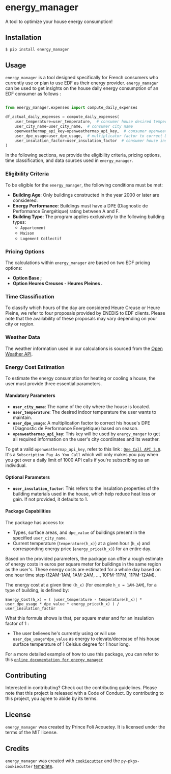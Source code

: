 # energy_manager

A tool to optimize your house energy consumption!

## Installation

```bash
$ pip install energy_manager
```

## Usage

`energy_manager` is a tool designed specifically for French consumers who currently use or plan to use EDF as their energy provider. `energy_manager` can be used to get insights on the house daily energy consumption of an EDF consumer as follows :

```python

from energy_manager.expenses import compute_daily_expenses

df_actual_daily_expenses = compute_daily_expenses(
    user_temperature=user_temperature,  # consumer house desired temperature
    user_city_name=user_city_name,  # consumer city name
    openweathermap_api_key=openweathermap_api_key,  # consumer openweathermap api key
    user_dpe_usage=user_dpe_usage,  # multiplicator factor to correct DPE value
    user_insulation_factor=user_insulation_factor  # consumer house insulation factor (optional)
)
```

In the following sections, we provide the eligibility criteria, pricing options, time classification, and data sources used in `energy_manager`.

### Eligibility Criteria

To be eligible for the `energy_manager`, the following conditions must be met:

- **Building Age**: Only buildings constructed in the year 2000 or later are considered.
- **Energy Performance**: Buildings must have a DPE (Diagnostic de Performance Énergétique) rating between A and F.
- **Building Type**: The program applies exclusively to the following building types:
  - `Appartement`
  - `Maison`
  - `Logement Collectif`

### Pricing Options

The calculations within `energy_manager` are based on two EDF pricing options:

- **Option Base ;**
- **Option Heures Creuses - Heures Pleines .**

### Time Classification
To classify which hours of the day are considered Heure Creuse or Heure Pleine, we refer to four proposals provided by ENEDIS to EDF clients. 
Please note that the availability of these proposals may vary depending on your city or region.

### Weather Data
The weather information used in our calculations is sourced from the [Open Weather API](https://openweathermap.org/).

### Energy Cost Estimation

To estimate the energy consumption for heating or cooling a house, the user must provide three essential parameters.

#### Mandatory Parameters

- **`user_city_name`**: The name of the city where the house is located.
- **`user_temperature`**: The desired indoor temperature the user wants to maintain.
- **`user_dpe_usage`**: A multiplication factor to correct his house's DPE (Diagnostic de Performance Énergétique) based on season.
- **`openweathermap_api_key`**: This key will be used by `energy_manger` to get all required information on the user's city coordinates and its weather.

To get a valid `openweathermap_api_key`, refer to this link :  [`One Call API 3.0`](https://home.openweathermap.org/subscriptions/unauth_subscribe/onecall_30/base).
It's a `Subscription Pay As You Call` which will only makes you pay when you get over a daily limit of 1000 API calls if you're subscribing as an individual.

#### Optional Parameters

- **`user_insulation_factor`**: This refers to the insulation properties of the building materials used in the house, which help reduce heat loss or gain. If not provided, it defaults to 1.

#### Package Capabilities

The package has access to:

- Types, surface areas, and `dpe_value` of buildings present in the specified `user_city_name`.
- Current temperature (`temperature(h_x)`) at a given hour (`h_x`) and corresponding energy price (`energy_price(h_x)`) for an entire day.

Based on the provided parameters, the package can offer a rough estimate of energy costs in euros per square meter for buildings in the same region as the user's.
These energy costs are estimated for a whole day based on one hour time step (12AM-1AM, 1AM-2AM, ..., 10PM-11PM, 11PM-12AM).

The energy cost at a given time `(h_x)` (for example `h_x = 1AM-2AM`), for a type of building, is defined by:
```
Energy_Cost(h_x) = ( |user_temperature - temperature(h_x)| * user_dpe_usage * dpe_value * energy_price(h_x) ) / user_insulation_factor
```

What this formula shows is that, per square meter and for an insulation factor of 1 : 

- The user believes he's currently using or will use `user_dpe_usage*dpe_value` as energy to elevate/decrease of his house surface temperature of 1 Celsius degree for 1 hour long.

For a more detailed example of how to use this package, you can refer to this [`online documentation for energy_manager`](https://energy-manager.readthedocs.io/en/latest/)

## Contributing

Interested in contributing? Check out the contributing guidelines. 
Please note that this project is released with a Code of Conduct. 
By contributing to this project, you agree to abide by its terms.

## License
`energy_manager` was created by Prince Foli Acouetey. It is licensed under the terms of the MIT license.

## Credits
`energy_manager` was created with [`cookiecutter`](https://cookiecutter.readthedocs.io/en/latest/) and the `py-pkgs-cookiecutter` [template](https://github.com/py-pkgs/py-pkgs-cookiecutter).
